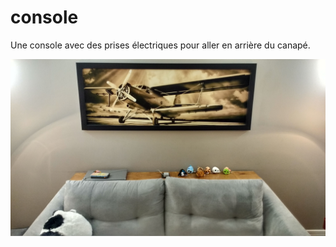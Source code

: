 # console
Une console avec des prises électriques pour aller en arrière du canapé.

![Résultat final](console_front.jpg)